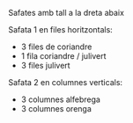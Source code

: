 Safates amb tall a la dreta abaix

Safata 1 en files horitzontals:

- 3 files de coriandre
- 1 fila coriandre / julivert
- 3 files julivert

Safata 2 en columnes verticals:
- 3 columnes alfebrega
- 3 columnes orenga
